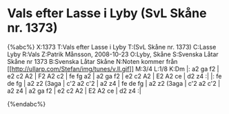 # Vals efter Lasse i Lyby  (SvL Skåne nr. 1373)

{%abc%}
X:1373
T:Vals efter Lasse i Lyby 
T:(SvL Skåne nr. 1373)
C:Lasse Lyby
R:Vals
Z:Patrik Månsson, 2008-10-23
O:Lyby, Skåne
S:Svenska Låtar Skåne nr 1373
B:Svenska Låtar Skåne
N:Noten kommer från [[http://ullarp.com/Stefan/img/tunes/v.ll.gif]]
M:3/4
L:1/8
K:Dm
|: a2 ga f2 | e2 c2 A2 | F2 A2 c2 | fe fg a2 | a2 ga f2 | e2 c2 A2 | E2 A2 ce | d2 z4 :|
|: fe de fg | a2 z2 (3aga | c'2 a2 c'2 | a2 z4 | fe de fg |
a2 z2 (3aga | c'2 a2 c'2 | a2 z4 | a2 ga f2 | e2 c2 A2 | E2 A2 ce | d2 z4 :|


{%endabc%}

